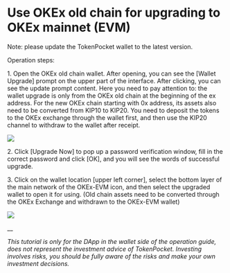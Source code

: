 # Use OKEx old chain for upgrading to OKEx mainnet (EVM)

Note: please update the TokenPocket wallet to the latest version.

Operation steps:&#x20;

1\. Open the OKEx old chain wallet. After opening, you can see the \[Wallet Upgrade] prompt on the upper part of the interface. After clicking, you can see the update prompt content. Here you need to pay attention to: the wallet upgrade is only from the OKEx old chain at the beginning of the ex address. For the new OKEx chain starting with 0x address, its assets also need to be converted from KIP10 to KIP20. You need to deposit the tokens to the OKEx exchange through the wallet first, and then use the KIP20 channel to withdraw to the wallet after receipt.

![](https://tp-statics.tokenpocket.pro/token/tokenpocket-1620460011953.jpg)



2\. Click \[Upgrade Now] to pop up a password verification window, fill in the correct password and click \[OK], and you will see the words of successful upgrade.





3\. Click on the wallet location \[upper left corner], select the bottom layer of the main network of the OKEx-EVM icon, and then select the upgraded wallet to open it for using. (Old chain assets need to be converted through the OKEx Exchange and withdrawn to the OKEx-EVM wallet)

![](https://tp-statics.tokenpocket.pro/token/tokenpocket-1620460377225.jpg)



__

_This tutorial is only for the DApp in the wallet side of the operation guide, does not represent the investment advice of TokenPocket. Investing involves risks, you should be fully aware of the risks and make your own investment decisions._
